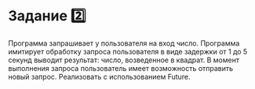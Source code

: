 # Задание 2️⃣

Программа запрашивает у пользователя на вход число.
Программа имитирует обработку запроса пользователя в виде задержки от 1 до 5 секунд выводит результат: число, возведенное в квадрат.
В момент выполнения запроса пользователь имеет возможность отправить новый запрос.
Реализовать с использованием Future.
